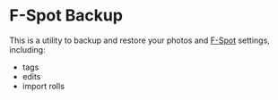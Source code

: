 F-Spot Backup
=============

This is a utility to backup and restore your photos and [F-Spot][]
settings, including:
- tags
- edits
- import rolls

[F-Spot]: http://f-spot.org/

